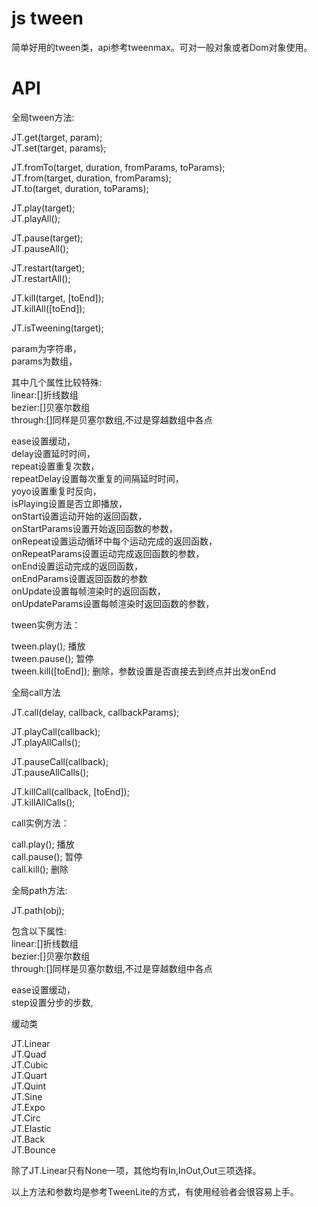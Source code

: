 js tween
============

简单好用的tween类，api参考tweenmax。可对一般对象或者Dom对象使用。


API
============

全局tween方法:  

JT.get(target, param);  
JT.set(target, params);  

JT.fromTo(target, duration, fromParams, toParams);  
JT.from(target, duration, fromParams);  
JT.to(target, duration, toParams);  

JT.play(target);  
JT.playAll();  

JT.pause(target);  
JT.pauseAll();  

JT.restart(target);  
JT.restartAll();  

JT.kill(target, [toEnd]);  
JT.killAll([toEnd]);  

JT.isTweening(target);  

param为字符串，  
params为数组，  

其中几个属性比较特殊:  
linear:[]折线数组  
bezier:[]贝塞尔数组  
through:[]同样是贝塞尔数组,不过是穿越数组中各点  

ease设置缓动，  
delay设置延时时间，  
repeat设置重复次数，  
repeatDelay设置每次重复的间隔延时时间，  
yoyo设置重复时反向，  
isPlaying设置是否立即播放，  
onStart设置运动开始的返回函数，  
onStartParams设置开始返回函数的参数，  
onRepeat设置运动循环中每个运动完成的返回函数，  
onRepeatParams设置运动完成返回函数的参数，  
onEnd设置运动完成的返回函数，  
onEndParams设置返回函数的参数  
onUpdate设置每帧渲染时的返回函数，  
onUpdateParams设置每帧渲染时返回函数的参数，  


tween实例方法：

tween.play(); 播放  
tween.pause(); 暂停  
tween.kill([toEnd]); 删除，参数设置是否直接去到终点并出发onEnd




全局call方法  

JT.call(delay, callback, callbackParams);

JT.playCall(callback);  
JT.playAllCalls();  

JT.pauseCall(callback);  
JT.pauseAllCalls();  

JT.killCall(callback, [toEnd]);  
JT.killAllCalls();  


call实例方法：

call.play(); 播放  
call.pause(); 暂停  
call.kill(); 删除



全局path方法:  

JT.path(obj);

包含以下属性:  
linear:[]折线数组  
bezier:[]贝塞尔数组  
through:[]同样是贝塞尔数组,不过是穿越数组中各点  

ease设置缓动，  
step设置分步的步数,  



缓动类

JT.Linear  
JT.Quad  
JT.Cubic  
JT.Quart  
JT.Quint  
JT.Sine  
JT.Expo  
JT.Circ  
JT.Elastic  
JT.Back  
JT.Bounce  

除了JT.Linear只有None一项，其他均有In,InOut,Out三项选择。  


以上方法和参数均是参考TweenLite的方式，有使用经验者会很容易上手。  


